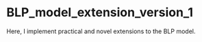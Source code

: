 # BLP_model_extension_version_1
Here, I implement practical and novel extensions to the BLP model. 
